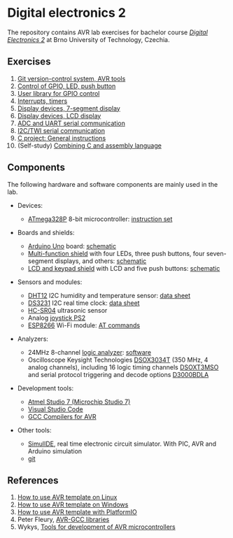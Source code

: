 # Digital electronics 2

The repository contains AVR lab exercises for bachelor course [*Digital Electronics 2*](https://www.vut.cz/en/students/courses/detail/242365) at Brno University of Technology, Czechia.

## Exercises

1. [Git version-control system, AVR tools](Labs/01-tools)
2. [Control of GPIO, LED, push button](Labs/02-leds)
3. [User library for GPIO control](Labs/03-gpio)
4. [Interrupts, timers](Labs/04-interrupts)
5. [Display devices, 7-segment display](Labs/05-segment)
6. [Display devices, LCD display](Labs/06-lcd)
7. [ADC and UART serial communication](Labs/07-uart)
8. [I2C/TWI serial communication](Labs/08-i2c)
9. [C project: General instructions](Labs/project)
10. (Self-study) [Combining C and assembly language](Labs/09-asm)

## Components

The following hardware and software components are mainly used in the lab.

* Devices:
  * [ATmega328P](https://www.microchip.com/wwwproducts/en/ATmega328P) 8-bit microcontroller: [instruction set](https://www.microchip.com/webdoc/avrassembler/avrassembler.wb_instruction_list.html)

* Boards and shields:
  * [Arduino Uno](https://arduino-shop.cz/arduino/1353-klon-arduino-uno-r3-atmega328p-ch340-mini-usb-1466635561.html) board: [schematic](Docs/arduino_shield.pdf)
  * [Multi-function shield](https://www.gme.cz/experiment-shield-pro-arduino) with four LEDs, three push buttons, four seven-segment displays, and others: [schematic](Docs/arduino_shield.pdf)
  * [LCD and keypad shield](https://arduino-shop.cz/en/arduino-platform/899-arduino-lcd-shield-1420670167.html) with LCD and five push buttons: [schematic](Docs/arduino_shield.pdf)

* Sensors and modules:
  * [DHT12](https://arduino-shop.cz/arduino/1977-i2c-teplomer-a-vlhkomer-dht12-digitalni.html) I2C humidity and temperature sensor: [data sheet](Docs/dht12_manual.pdf)
  * [DS3231](https://arduino-shop.cz/hledani.php?q=DS3231&n_q=) I2C real time clock: [data sheet](Docs/ds3231_manual.pdf)
  * [HC-SR04](https://components101.com/ultrasonic-sensor-working-pinout-datasheet) ultrasonic sensor
  * Analog [joystick PS2](https://arduino-shop.cz/arduino/884-arduino-joystick-ps2.html)
  * [ESP8266](https://arduino-shop.cz/arduino/911-internet-veci-je-tady-tcp-ip-wifi-esp8266-1420990568.html) Wi-Fi module: [AT commands](Docs/esp8266_at_instruction_set.pdf)

* Analyzers:
  * 24MHz 8-channel [logic analyzer](https://www.ebay.com/sch/i.html?LH_CAds=&_ex_kw=&_fpos=&_fspt=1&_mPrRngCbx=1&_nkw=24mhz%20logic%20analyzer&_sacat=&_sadis=&_sop=12&_udhi=&_udlo=): [software](https://www.saleae.com/)
  * Oscilloscope Keysight Technologies [DSOX3034T](https://www.keysight.com/en/pdx-x202175-pn-DSOX3034T/oscilloscope-350-mhz-4-analog-channels?&cc=CZ&lc=eng) (350 MHz, 4 analog channels), including 16 logic timing channels [DSOXT3MSO](https://www.keysight.com/en/pdx-x205238-pn-DSOXT3MSO/3000t-x-series-oscilloscope-mso-upgrade?cc=CZ&lc=eng) and serial protocol triggering and decode options [D3000BDLA](https://www.keysight.com/en/pd-2990560-pn-D3000BDLA/ultimate-software-bundle-for-the-3000a-t-x-series?&cc=CZ&lc=eng)

* Development tools:
  * [Atmel Studio 7 (Microchip Studio 7)](https://www.microchip.com/en-us/development-tools-tools-and-software/microchip-studio-for-avr-and-sam-devices)
  * [Visual Studio Code](https://code.visualstudio.com/)
  * [GCC Compilers for AVR](https://www.microchip.com/en-us/development-tools-tools-and-software/gcc-compilers-avr-and-arm#)

* Other tools:
  * [SimulIDE](https://www.simulide.com/p/home.html), real time electronic circuit simulator. With PIC, AVR and Arduino simulation
  * [git](https://git-scm.com/)

## References

1. [How to use AVR template on Linux](https://github.com/tomas-fryza/Digital-electronics-2/blob/master/Docs/HOWTO_linux.md)
2. [How to use AVR template on Windows](https://github.com/tomas-fryza/Digital-electronics-2/blob/master/Docs/HOWTO_windows.md)
3. [How to use AVR template with PlatformIO](https://github.com/tomas-fryza/Digital-electronics-2/blob/master/Docs/HOWTO_platformio.md)
4. Peter Fleury, [AVR-GCC libraries](http://www.peterfleury.epizy.com/avr-software.html?i=1)
5. Wykys, [Tools for development of AVR microcontrollers](https://github.com/wykys/AVR-tools)
